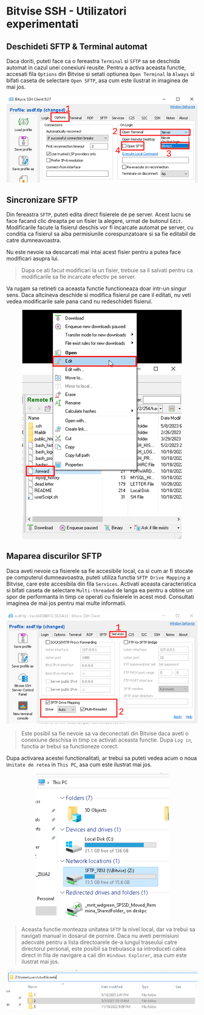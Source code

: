 # Bitvise SSH - Utilizatori experimentati

## Deschideti SFTP & Terminal automat

Daca doriti, puteti face ca o fereastra `Terminal` si `SFTP` sa se deschida automat in cazul unei conexiuni reusite. Pentru a activa aceasta functie, accesati fila `Options` din Bitvise si setati optiunea `Open Terminal` la `Always` si bifati caseta de selectare `Open SFTP`, asa cum este ilustrat in imaginea de mai jos.

<p>
	<center>
		<img src="assets/bitvise_autoopen.png"/>
	</center>
</p>

## Sincronizare SFTP

Din fereastra `SFTP`, puteti edita direct fisierele de pe server. Acest lucru se face facand clic dreapta pe un fisier la alegere, urmat de butonul `Edit`. Modificarile facute la fisierul deschis vor fi incarcate automat pe server, cu conditia ca fisierul sa aiba permisiunile corespunzatoare si sa fie editabil de catre dumneavoastra. 

Nu este nevoie sa descarcati mai intai acest fisier pentru a putea face modificari asupra lui. 

> Dupa ce ati facut modificari la un fisier, trebuie sa il salvati pentru ca modificarile sa fie incarcate efectiv pe server. 

Va rugam sa retineti ca aceasta functie functioneaza doar intr-un singur sens. Daca altcineva deschide si modifica fisierul pe care il editati, nu veti vedea modificarile sale pana cand nu redeschideti fisierul.

<p>
	<center>
		<img src="assets/bitvise_sync.png"/>
	</center>
</p>

## Maparea discurilor SFTP

Daca aveti nevoie ca fisierele sa fie accesibile local, ca si cum ar fi stocate pe computerul dumneavoastra, puteti utiliza functia `SFTP Drive Mapping` a Bitvise, care este accesibila din fila `Services`. Activati aceasta caracteristica si bifati caseta de selectare `Multi-threaded` de langa ea pentru a obtine un spor de performanta in timp ce operati cu fisierele in acest mod. Consultati imaginea de mai jos pentru mai multe informatii.

<p>
	<center>
		<img src="assets/bitvise_drive_mapping.png"/>
	</center>
</p>

> Este posibil sa fie nevoie sa va deconectati din Bitvise daca aveti o conexiune deschisa in timp ce activati aceasta functie. Dupa `Log in`, functia ar trebui sa functioneze corect.

Dupa activarea acestei functionalitati, ar trebui sa puteti vedea acum o noua `Unitate de retea` in `This PC`, asa cum este ilustrat mai jos.

<p>
	<center>
		<img src="assets/bitvise_drive_mapping_mounted.png"/>
	</center>
</p>

> Aceasta functie monteaza unitatea `SFTP` la nivel local, dar va trebui sa navigati manual in dosarul de pornire. Daca nu aveti permisiuni adecvate pentru a lista directoarele de-a lungul traseului catre directorul personal, este posibil sa trebuiasca sa introduceti calea direct in fila de navigare a caii din `Windows Explorer`, asa cum este ilustrat mai jos.

<p>
	<center>
		<img src="assets/bitvise_drive_path.png"/>
	</center>
</p>